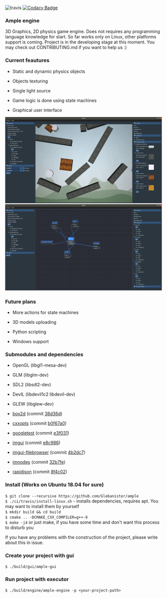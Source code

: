 ![travis](https://travis-ci.com/Glebanister/ample.svg?branch=master) [![Codacy Badge](https://api.codacy.com/project/badge/Grade/bfb66781f2fc499ca6bbad09ed5d43c6)](https://app.codacy.com/manual/Glebanister/ample?utm_source=github.com&utm_medium=referral&utm_content=Glebanister/ample&utm_campaign=Badge_Grade_Dashboard)

### Ample engine

3D Graphics, 2D physics game engine. Does not requires any programming
language knowledge for start. So far works only on Linux, other platforms support is coming. Project is in the developing stage at this moment. You may check out CONTRIBUTING.md if you want to help us :)

### Current feautures

- Static and dynamic physics objects

- Objects texturing

- Single light source

- Game logic is done using state machines

- Graphical user interface

![Level editor](resources/level_editor.png)
![State machine editor](resources/state_machine_editor.png)

### Future plans

- More actions for state machines

- 3D models uploading

- Python scripting

- Windows support

### Submodules and dependencies

- OpenGL (libgl1-mesa-dev)

- GLM (libglm-dev)

- SDL2 (libsdl2-dev)

- DevIL (libdevil1c2 libdevil-dev)

- GLEW (libglew-dev)

- [box2d](https://github.com/erincatto/box2d) (commit [38d36d](https://github.com/erincatto/box2d/tree/38d36de77135da3d1a63a543d1342d6f7a99b721))

- [cxxopts](https://github.com/jarro2783/cxxopts) (commit [b0f67a0](https://github.com/jarro2783/cxxopts/tree/b0f67a06de3446aa97a4943ad0ad6086460b2b61))

- [googletest](https://github.com/google/googletest) (commit [e3f031](https://github.com/google/googletest/tree/e3f0319d89f4cbf32993de595d984183b1a9fc57))

- [imgui](https://github.com/ocornut/imgui) (commit [e8c986](https://github.com/ocornut/imgui/tree/e8c986b34ea5664688d1126eed784a5e297e7e11))

- [imgui-filebrowser](https://github.com/AirGuanZ/imgui-filebrowser) (commit [4b2dc7](https://github.com/AirGuanZ/imgui-filebrowser/tree/4b2dc76eceb41d66b13955324f8600fd892f2b2a))

- [imnodes](https://github.com/Nelarius/imnodes) (commit [32b7fe](https://github.com/Nelarius/imnodes/tree/32b7fe7eb6ec83b81e9bb083a0faf9d734a163a1))

- [rapidjson](https://github.com/Tencent/rapidjson) (commit [8f4c02](https://github.com/Tencent/rapidjson/tree/8f4c021fa2f1e001d2376095928fc0532adf2ae6))

### Install (Works on Ubuntu 18.04 for sure)

`$ git clone --recursive https://github.com/Glebanister/ample` \
`$ ./ci/travis/install-linux.sh`  - installs dependencies, requires apt. You may want to install them by yourself \
`$ mkdir build && cd build` \
`$ cmake .. -DCMAKE_CXX_COMPILER=g++-9` \
`$ make -j4` or just make, if you have some time and don't want this process to disturb you

If you have any problems with the construction of the project, please write about this in issue.

### Create your project with gui

`$ ./build/gui/ample-gui`

### Run project with executor

`$ ./build/engine/ample-engine -p <your-project-path>`
